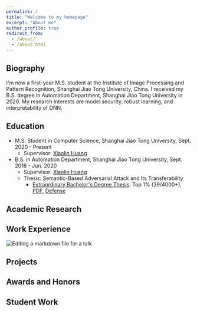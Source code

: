 ```yaml
---
permalink: /
title: "Welcome to my homepage"
excerpt: "About me"
author_profile: true
redirect_from: 
  - /about/
  - /about.html
---
```


  
Biography
------
I'm now a first-year M.S. student at the Institute of Image Processing and Pattern Recognition, Shanghai Jiao Tong University, China. I received my B.S. degree in Automation Department, Shanghai Jiao Tong University in 2020. My research interests are model security, robust learning, and interpretability of DNN.

Education
------
+ M.S. Student in Computer Science, Shanghai Jiao Tong University, Sept. 2020 - Present
   + Supervisor: [Xiaolin Huang](http://www.automation.sjtu.edu.cn/ShowPeople.aspx?info_id=2418&info_lb=590&flag=98)
+ B.S. in Automation Department, Shanghai Jiao Tong University, Sept. 2016 - Jun. 2020
   + Supervisor: [Xiaolin Huang](http://www.automation.sjtu.edu.cn/ShowPeople.aspx?info_id=2418&info_lb=590&flag=98)
   + Thesis: Semantic-Based Adversarial Attack and Its Transferability
      + [Extraordinary Bachelor's Degree Thesis](http://sjcg.jwc.sjtu.edu.cn/): Top 1% (39/4000+), [PDF](http://sjcg.jwc.sjtu.edu.cn/375/2020/2020/Dissertation.html), [Defense](http://sjcg.jwc.sjtu.edu.cn/375/27/27/Video.html)

Academic Research
------


Work Experience
------
![Editing a markdown file for a talk](/images/profile.png)

Projects
------

Awards and Honors
------

Student Work
------
